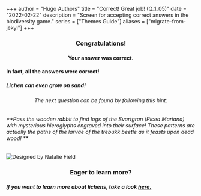 +++
author = "Hugo Authors"
title = "Correct! Great job! (Q_1_05)"
date = "2022-02-22"
description = "Screen for accepting correct answers in the biodiversity game."
series = ["Themes Guide"]
aliases = ["migrate-from-jekyl"]
+++

### <center> Congratulations! </center>
#### <center> Your answer was correct. 
#### In fact, all the answers were correct! 
##### Lichen can even grow on sand! </center>
###### <center> The next question can be found by following this hint: </center>
###### **Pass the wooden rabbit to find logs of the Svartgran (Picea Mariana) with mysterious hieroglyphs engraved into their surface! These patterns are actually the paths of the larvae of the trebukk beetle as it feasts upon dead wood! **

![Designed by Natalie Field](/img/lichens.jpg)

### <center> Eager to learn more? </center>

##### If you want to learn more about lichens, take a look [here.](https://www.deschuteslandtrust.org/news/blog/2016-blog-posts/five-fun-facts-about-lichen)
